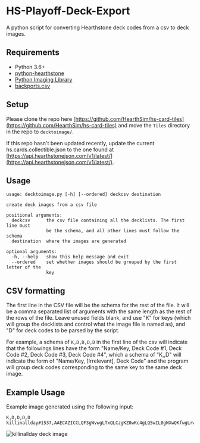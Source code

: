 # HS-Playoff-Deck-Export

A python script for converting Hearthstone deck codes from a csv to deck images.

## Requirements

* Python 3.6+
* [python-hearthstone](https://github.com/hearthsim/python-hearthstone)
* [Python Imaging Library](https://pillow.readthedocs.io)
* [backports.csv](https://pypi.python.org/pypi/backports.csv)

## Setup

Please clone the repo here [https://github.com/HearthSim/hs-card-tiles](https://github.com/HearthSim/hs-card-tiles) and move the `Tiles` directory in the repo to `decktoimage/`.

If this repo hasn't been updated recently, update the current hs.cards.collectible.json to the one found at [https://api.hearthstonejson.com/v1/latest/](https://api.hearthstonejson.com/v1/latest/).

## Usage

```
usage: decktoimage.py [-h] [--ordered] deckcsv destination

create deck images from a csv file

positional arguments:
  deckcsv      the csv file containing all the decklists. The first line must
               be the schema, and all other lines must follow the schema
  destination  where the images are generated

optional arguments:
  -h, --help   show this help message and exit
  --ordered    set whether images should be grouped by the first letter of the
               key
```

## CSV formatting

The first line in the CSV file will be the schema for the rest of the file. It will be a comma separated list of arguments with the same length as the rest of the rows of the file. Leave unused fields blank, and use "K" for keys (which will group the decklists and control what the image file is named as), and "D" for deck codes to be parsed by the script.

For example, a schema of `K,D,D,D,D` in the first line of the csv will indicate that the followings lines have the form "Name/Key, Deck Code #1, Deck Code #2, Deck Code #3, Deck Code #4", which a schema of "K,,D" will indicate the form of "Name/Key, \[Irrelevant\], Deck Code" and the program will group deck codes corresponding to the same key to the same deck image.

## Example Usage

Example image generated using the following input:
```
K,D,D,D,D
killinallday#1537,AAECAZICCLQF3gWvwgLTxQLCzgKZ0wKc4gLQ5wIL8gWXwQKfwgLrwgKbywKHzgKR0ALR4QL55gLX6wKL7gIA,AAECAZ8FBNkHucECt+kCzfQCDfsBmQLcA/IF9AWWBs8GigevB7EIlgmbywL40gIA,AAECAaIHBJsFhsICz+ECw+oCDcQBnALtAp8DiAXUBYYJl8EC/MEC68ICx9MC2+MC9uwCAA==,AAECAf0GBpMEycICl9MC2OcC2+kCnPgCDIoB9wS2B5vCAufLAvLQAvjQAojSAovhAvzlAurmAujnAgA=
```
![killinallday deck image](https://imgur.com/9Yr0CCd.jpg "killinallday deck image")

